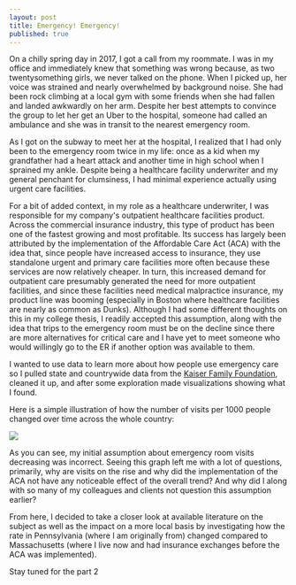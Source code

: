 ```yaml
---
layout: post
title: Emergency! Emergency!
published: true
---
```

On a chilly spring day in 2017, I got a call from my roommate. I was in my office and immediately knew that something was wrong because, as two twentysomething girls, we never talked on the phone. When I picked up, her voice was strained and nearly overwhelmed by background noise. She had been rock climbing at a local gym with some friends when she had fallen and landed awkwardly on her arm. Despite her best attempts to convince the group to let her get an Uber to the hospital, someone had called an ambulance and she was in transit to the nearest emergency room.

As I got on the subway to meet her at the hospital, I realized that I had only been to the emergency room twice in my life: once as a kid when my grandfather had a heart attack and another time in high school when I sprained my ankle. Despite being a healthcare facility underwriter and my general penchant for clumsiness, I had minimal experience actually using urgent care facilities.

For a bit of added context, in my role as a healthcare underwriter, I was responsible for my company's outpatient healthcare facilities product. Across the commercial insurance industry, this type of product has been one of the fastest growing and most profitable. Its success has largely been attributed by the implementation of the Affordable Care Act (ACA) with the idea that, since people have increased access to insurance, they use standalone urgent and primary care facilities more often because these services are now relatively cheaper. In turn, this increased demand for outpatient care presumably generated the need for more outpatient facilities, and since these facilities need medical malpractice insurance, my product line was booming (especially in Boston where healthcare facilities are nearly as common as Dunks). Although I had some different thoughts on this in my college thesis, I readily accepted this assumption, along with the idea that trips to the emergency room must be on the decline since there are more alternatives for critical care and I have yet to meet someone who would willingly go to the ER if another option was available to them.

I wanted to use data to learn more about how people use emergency care so I pulled state and countrywide data from the [Kaiser Family Foundation](https://www.kff.org/other/state-indicator/emergency-room-visits-by-ownership/?currentTimeframe=0&sortModel=%7B%22colId%22:%22Location%22,%22sort%22:%22asc%22%7D), cleaned it up, and after some exploration made visualizations showing what I found.

Here is a simple illustration of how the number of visits per 1000 people changed over time across the whole country:

![]({{site.baseurl}}/img/VisitsOverTime.png)

As you can see, my initial assumption about emergency room visits decreasing was incorrect. Seeing this graph left me with a lot of questions, primarily, why are visits on the rise and why did the implementation of the ACA not have any noticeable effect of the overall trend? And why did I along with so many of my colleagues and clients not question this assumption earlier? 

From here, I decided to take a closer look at available literature on the subject as well as the impact on a more local basis by investigating how the rate in Pennsylvania (where I am originally from) changed compared to Massachusetts (where I live now and had insurance exchanges before the ACA was implemented).

Stay tuned for the part 2
